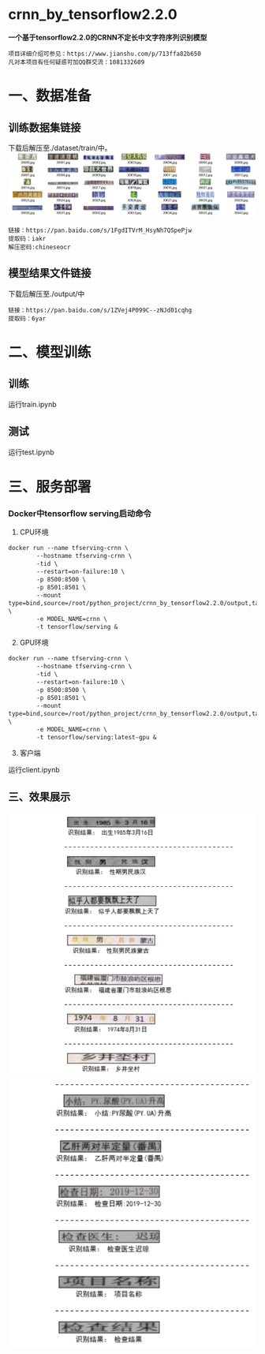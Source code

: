 ****crnn_by_tensorflow2.2.0****
=============================

****一个基于tensorflow2.2.0的CRNN不定长中文字符序列识别模型****
```
项目详细介绍可参见：https://www.jianshu.com/p/713ffa82b650
凡对本项目有任何疑惑可加QQ群交流：1081332609
```
# 一、数据准备

## 训练数据集链接
下载后解压至./dataset/train/中。
![图片1](./images/3.png)
```
链接：https://pan.baidu.com/s/1FgdITVrM_HsyNh7QSpePjw 
提取码：iakr
解压密码:chineseocr
```

## 模型结果文件链接

下载后解压至./output/中


```
链接：https://pan.baidu.com/s/1ZVej4P099C--zNJd01cqhg 
提取码：6yar
```

# 二、模型训练

## 训练

运行train.ipynb

## 测试

运行test.ipynb

# 三、服务部署

### Docker中tensorflow serving启动命令

1. CPU环境

```
docker run --name tfserving-crnn \
        --hostname tfserving-crnn \
        -tid \
        --restart=on-failure:10 \
        -p 8500:8500 \
        -p 8501:8501 \
        --mount type=bind,source=/root/python_project/crnn_by_tensorflow2.2.0/output,target=/models \
        -e MODEL_NAME=crnn \
        -t tensorflow/serving &
```

2. GPU环境

```
docker run --name tfserving-crnn \
        --hostname tfserving-crnn \
        -tid \
        --restart=on-failure:10 \
        -p 8500:8500 \
        -p 8501:8501 \
        --mount type=bind,source=/root/python_project/crnn_by_tensorflow2.2.0/output,target=/models \
        -e MODEL_NAME=crnn \
        -t tensorflow/serving:latest-gpu &
```

3. 客户端

运行client.ipynb

## 三、效果展示

![图片1](./images/2.png)
![图片1](./images/1.png)